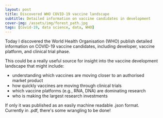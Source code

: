 ```yaml
---
layout: post
title: Discovered WHO COVID-19 vaccine landscape
subtitle: Detailed information on vaccine candidates in development
cover-img: /assets/img/forest_path.jpg
tags: [Covid-19, data science, data, WHO]
---
```

Today I discovered the World Health Organisation (WHO) publish detailed information on COVID-19 vaccine candidates, including developer, vaccine platform, and clinical trial phase.

This could be a really useful source for insight into the vaccine development landscape that might include:

* understanding which vaccines are moving closer to an authorised market product
* how quickly vaccines are moving through clinical trials
* which vaccine platforms (e.g., RNA, DNA) are dominating research
* who is making the largest research investments


If only it was published as an easily machine readable .json format. Currently in .pdf, there's some wrangling to be done!